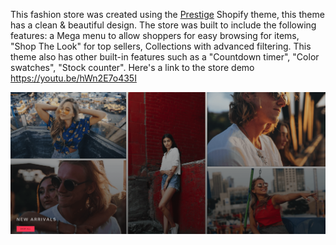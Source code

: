 This fashion store was created using the  <a href="https://tinyurl.com/prestige-shopify" target="_blank">Prestige</a> Shopify theme, this theme has a clean & beautiful design. The store was built to include the following features: a Mega menu to allow shoppers for easy browsing for items, "Shop The Look" for top sellers, Collections with advanced filtering. This theme also has other built-in features such as a "Countdown timer", "Color swatches", "Stock counter". Here's a link to the store demo https://youtu.be/hWn2E7o435I



![image](./images/success-image.png)
